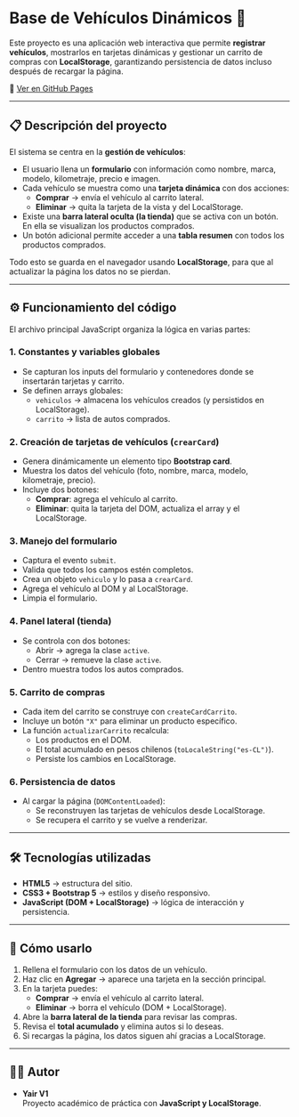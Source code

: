 # Base de Vehículos Dinámicos 🚗

Este proyecto es una aplicación web interactiva que permite **registrar vehículos**, mostrarlos en tarjetas dinámicas y gestionar un carrito de compras con **LocalStorage**, garantizando persistencia de datos incluso después de recargar la página.

🔗 [Ver en GitHub Pages](https://yairv1.github.io/base-vehiculos-dinamicos/index.html)

---

## 📋 Descripción del proyecto

El sistema se centra en la **gestión de vehículos**:
- El usuario llena un **formulario** con información como nombre, marca, modelo, kilometraje, precio e imagen.
- Cada vehículo se muestra como una **tarjeta dinámica** con dos acciones:
  - **Comprar** → envía el vehículo al carrito lateral.
  - **Eliminar** → quita la tarjeta de la vista y del LocalStorage.
- Existe una **barra lateral oculta (la tienda)** que se activa con un botón. En ella se visualizan los productos comprados.
- Un botón adicional permite acceder a una **tabla resumen** con todos los productos comprados.

Todo esto se guarda en el navegador usando **LocalStorage**, para que al actualizar la página los datos no se pierdan.

---

## ⚙️ Funcionamiento del código

El archivo principal JavaScript organiza la lógica en varias partes:

### 1. Constantes y variables globales
- Se capturan los inputs del formulario y contenedores donde se insertarán tarjetas y carrito.
- Se definen arrays globales:
  - `vehiculos` → almacena los vehículos creados (y persistidos en LocalStorage).
  - `carrito` → lista de autos comprados.

### 2. Creación de tarjetas de vehículos (`crearCard`)
- Genera dinámicamente un elemento tipo **Bootstrap card**.
- Muestra los datos del vehículo (foto, nombre, marca, modelo, kilometraje, precio).
- Incluye dos botones:
  - **Comprar**: agrega el vehículo al carrito.
  - **Eliminar**: quita la tarjeta del DOM, actualiza el array y el LocalStorage.

### 3. Manejo del formulario
- Captura el evento `submit`.
- Valida que todos los campos estén completos.
- Crea un objeto `vehiculo` y lo pasa a `crearCard`.
- Agrega el vehículo al DOM y al LocalStorage.
- Limpia el formulario.

### 4. Panel lateral (tienda)
- Se controla con dos botones:
  - Abrir → agrega la clase `active`.
  - Cerrar → remueve la clase `active`.
- Dentro muestra todos los autos comprados.

### 5. Carrito de compras
- Cada item del carrito se construye con `createCardCarrito`.
- Incluye un botón `"X"` para eliminar un producto específico.
- La función `actualizarCarrito` recalcula:
  - Los productos en el DOM.
  - El total acumulado en pesos chilenos (`toLocaleString("es-CL")`).
  - Persiste los cambios en LocalStorage.

### 6. Persistencia de datos
- Al cargar la página (`DOMContentLoaded`):
  - Se reconstruyen las tarjetas de vehículos desde LocalStorage.
  - Se recupera el carrito y se vuelve a renderizar.

---

## 🛠️ Tecnologías utilizadas

- **HTML5** → estructura del sitio.
- **CSS3 + Bootstrap 5** → estilos y diseño responsivo.
- **JavaScript (DOM + LocalStorage)** → lógica de interacción y persistencia.

---

## 🚀 Cómo usarlo

1. Rellena el formulario con los datos de un vehículo.
2. Haz clic en **Agregar** → aparece una tarjeta en la sección principal.
3. En la tarjeta puedes:
   - **Comprar** → envía el vehículo al carrito lateral.
   - **Eliminar** → borra el vehículo (DOM + LocalStorage).
4. Abre la **barra lateral de la tienda** para revisar las compras.
5. Revisa el **total acumulado** y elimina autos si lo deseas.
6. Si recargas la página, los datos siguen ahí gracias a LocalStorage.

---

## 👨‍💻 Autor

- **Yair V1**  
Proyecto académico de práctica con **JavaScript y LocalStorage**.  



